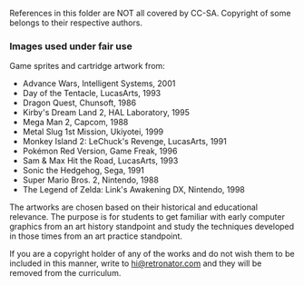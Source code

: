 References in this folder are NOT all covered by CC-SA. Copyright of some belongs to their respective authors. 

### Images used under fair use

Game sprites and cartridge artwork from:

- Advance Wars, Intelligent Systems, 2001
- Day of the Tentacle, LucasArts, 1993
- Dragon Quest, Chunsoft, 1986
- Kirby's Dream Land 2, HAL Laboratory, 1995
- Mega Man 2, Capcom, 1988
- Metal Slug 1st Mission, Ukiyotei, 1999
- Monkey Island 2: LeChuck's Revenge, LucasArts, 1991
- Pokémon Red Version, Game Freak, 1996
- Sam & Max Hit the Road, LucasArts, 1993
- Sonic the Hedgehog, Sega, 1991
- Super Mario Bros. 2, Nintendo, 1988
- The Legend of Zelda: Link's Awakening DX, Nintendo, 1998

The artworks are chosen based on their historical and educational relevance. The purpose is for students to
get familiar with early computer graphics from an art history standpoint and study the techniques developed
in those times from an art practice standpoint.

If you are a copyright holder of any of the works and do not wish them to be included in this manner,
write to hi@retronator.com and they will be removed from the curriculum.
